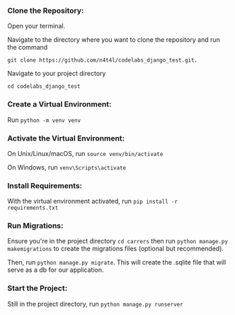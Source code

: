 ### Clone the Repository:

Open your terminal.

Navigate to the directory where you want to clone the repository and run the command

```
git clone https://github.com/n4t4l/codelabs_django_test.git.
```

Navigate to your project directory 

```
cd codelabs_django_test
```

### Create a Virtual Environment:
Run ```python -m venv venv```

### Activate the Virtual Environment:

On Unix/Linux/macOS, run ```source venv/bin/activate```

On Windows, run ```venv\Scripts\activate```

### Install Requirements:

With the virtual environment activated, run ```pip install -r requirements.txt```

### Run Migrations:

Ensure you're in the project directory  ```cd carrers``` then run ```python manage.py makemigrations``` to create the migrations files (optional but recommended).

Then, run ```python manage.py migrate```. This will create the .sqlite file that will serve as a db for our application.

### Start the Project:

Still in the project directory, run ```python manage.py runserver```
